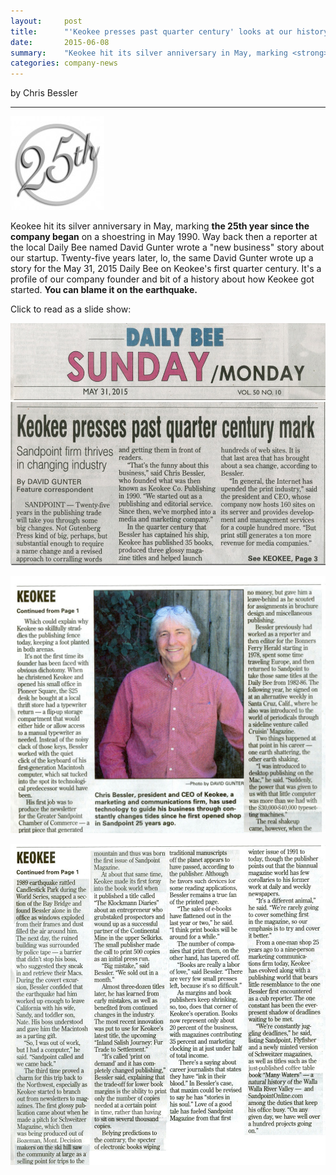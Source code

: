 ```yaml
---
layout:     post
title:      "'Keokee presses past quarter century' looks at our history"
date:       2015-06-08
summary:    "Keokee hit its silver anniversary in May, marking <strong>the 25th year since the company began</strong> on a shoestring in May 1990."
categories: company-news
---
```


by Chris Bessler

***

<img class="alignright" src="/images/25years-150x150.jpg" alt="25 years" />

Keokee hit its silver anniversary in May, marking **the 25th year since the company began** on a shoestring in May 1990. Way back then a reporter at the local Daily Bee named David Gunter wrote a "new business" story about our startup. Twenty-five years later, lo, the same David Gunter wrote up a story for the May 31, 2015 Daily Bee on Keokee's first quarter century. It's a profile of our company founder and bit of a history about how Keokee got started. **You can blame it on the earthquake.**

Click to read as a slide show:

<a data-mediabox href="/images/BeeMay31-2015_1200px.jpg"><img class="aligncenter" src="/images/BeeMay31-2015_1200px.jpg" alt="BeeMay31-2015_1200px" /></a>

<a data-mediabox href="/images/BeeMay31-2015p2.jpg"><img class="aligncenter" src="/images/BeeMay31-2015p2.jpg" alt="BeeMay31-2015p2" /></a>

<a data-mediabox href="/images/BeeMay31-2015p3.jpg"><img class="aligncenter" src="/images/BeeMay31-2015p3.jpg" alt="BeeMay31-2015p3" /></a>